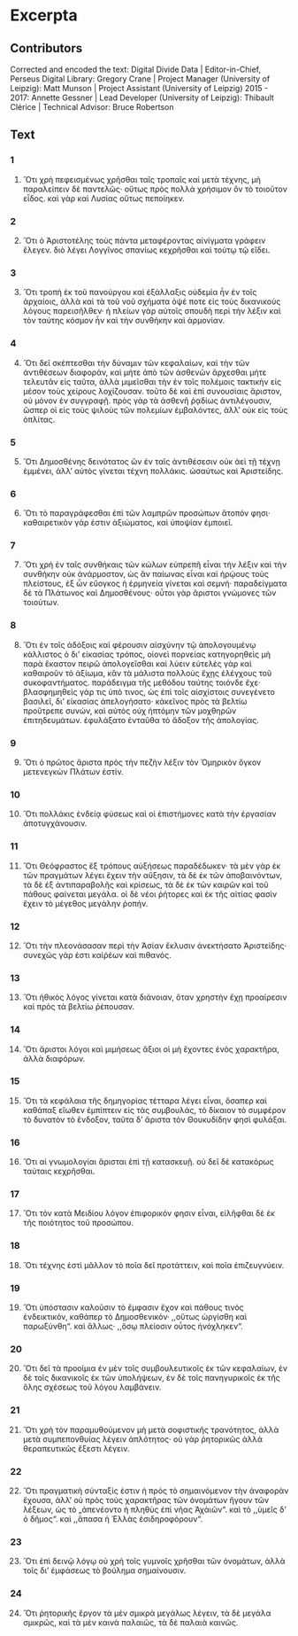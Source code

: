 # Excerpta  

## Contributors  
Corrected and encoded the text: Digital Divide Data | Editor-in-Chief, Perseus Digital Library: Gregory Crane | Project Manager (University of Leipzig): Matt Munson | Project Assistant (University of Leipzig) 2015 - 2017: Annette Gessner | Lead Developer (University of Leipzig): Thibault Clérice | Technical Advisor: Bruce Robertson  

## Text  
### 1  
1. Ὅτι χρὴ πεφεισμένως χρῆσθαι ταῖς τροπαῖς καὶ μετὰ τέχνης, μὴ παραλείπειν δὲ παντελῶς· οὕτως πρὸς πολλὰ χρήσιμον ὂν τὸ τοιοῦτον εἶδος. καὶ γὰρ καὶ Λυσίας οὕτως πεποίηκεν.  
### 2  
2. Ὅτι ὁ Ἀριστοτέλης τοὺς πάντα μεταφέροντας αἰνίγματα γράφειν ἔλεγεν. διὸ λέγει Λογγῖνος σπανίως κεχρῆσθαι καὶ τούτῳ τῷ εἴδει.  
### 3  
3. Ὅτι τροπὴ ἐκ τοῦ πανούργου καὶ ἐξάλλαξις οὐδεμία ἦν ἐν τοῖς ἀρχαίοις, ἀλλὰ καὶ τὰ τοῦ νοῦ σχήματα ὀψέ ποτε εἰς τοὺς δικανικοὺς λόγους παρεισῆλθεν· ἡ πλείων γὰρ αὐτοῖς σπουδὴ περὶ τὴν λέξιν καὶ τὸν ταύτης κόσμον ἦν καὶ τὴν συνθήκην καὶ ἁρμονίαν.  
### 4  
4. Ὅτι δεῖ σκέπτεσθαι τὴν δύναμιν τῶν κεφαλαίων, καὶ τὴν τῶν ἀντιθέσεων διαφοράν, καὶ μήτε ἀπὸ τῶν ἀσθενῶν ἄρχεσθαι μήτε τελευτᾶν εἰς ταῦτα, ἀλλὰ μιμεῖσθαι τὴν ἐν τοῖς πολέμοις τακτικὴν εἰς μέσον τοὺς χείρους λοχίζουσαν. τοῦτο δὲ καὶ ἐπὶ συνουσίαις ἄριστον, οὐ μόνον ἐν συγγραφῇ. πρὸς γὰρ τὰ ἀσθενῆ ῥᾳδίως ἀντιλέγουσιν, ὥσπερ οἱ εἰς τοὺς ψιλοὺς τῶν πολεμίων ἐμβαλόντες, ἀλλʼ οὐκ εἰς τοὺς ὁπλίτας.  
### 5  
5. Ὅτι Δημοσθένης δεινότατος ὢν ἐν ταῖς ἀντιθέσεσιν οὐκ ἀεὶ τῇ τέχνῃ ἐμμένει, ἀλλʼ αὐτὸς γίνεται τέχνη πολλάκις. ὡσαύτως καὶ Ἀριστείδης.  
### 6  
6. Ὅτι τὸ παραγράφεσθαι ἐπὶ τῶν λαμπρῶν προσώπων ἄτοπόν φησι· καθαιρετικὸν γάρ ἐστιν ἀξιώματος, καὶ ὑποψίαν ἐμποιεῖ.  
### 7  
7. Ὅτι χρὴ ἐν ταῖς συνθήκαις τῶν κώλων εὐπρεπῆ εἶναι τὴν λέξιν καὶ τὴν συνθήκην οὐκ ἀνάρμοστον, ὡς ἂν παίωνας εἶναι καὶ ἡρῴους τοὺς πλείστους, ἐξ ὧν εὔογκος ἡ ἑρμηνεία γίνεται καὶ σεμνή· παραδείγματα δὲ τὰ Πλάτωνος καὶ Δημοσθένους· οὗτοι γὰρ ἄριστοι γνώμονες τῶν τοιούτων.  
### 8  
8. Ὅτι ἐν τοῖς ἀδόξοις καὶ φέρουσιν αἰσχύνην τῷ ἀπολογουμένῳ κάλλιστος ὁ διʼ εἰκασίας τρόπος, οἱονεὶ πορνείας κατηγορηθεὶς μὴ παρὰ ἕκαστον πειρῶ ἀπολογεῖσθαι καὶ λύειν εὐτελὲς γὰρ καὶ καθαιροῦν τὸ ἀξίωμα, κἂν τὰ μάλιστα πολλοὺς ἔχῃς ἐλέγχους τοῦ συκοφαντήματος. παράδειγμα τῆς μεθόδου ταύτης τοιόνδε ἔχε· βλασφημηθεὶς γάρ τις ὑπό τινος, ὡς ἐπὶ τοῖς αἰσχίστοις συνεγένετο βασιλεῖ, διʼ εἰκασίας ἀπελογήσατο· κἀκεῖνος πρὸς τὰ βελτίω προὔτρεπε συνών, καὶ αὐτὸς οὐχ ἡπτόμην τῶν μοχθηρῶν ἐπιτηδευμάτων. ἐφυλάξατο ἐνταῦθα τὸ ἄδοξον τῆς ἀπολογίας.  
### 9  
9. Ὅτι ὁ πρῶτος ἄριστα πρὸς τὴν πεζὴν λέξιν τὸν Ὁμηρικὸν ὄγκον μετενεγκὼν Πλάτων ἐστίν.  
### 10  
10. Ὅτι πολλάκις ἐνδείᾳ φύσεως καὶ οἱ ἐπιστήμονες κατὰ τὴν ἐργασίαν ἀποτυγχάνουσιν.  
### 11  
11. Ὅτι Θεόφραστος ἓξ τρόπους αὐξήσεως παραδέδωκεν· τὰ μὲν γὰρ ἐκ τῶν πραγμάτων λέγει ἔχειν τὴν αὔξησιν, τὰ δὲ ἐκ τῶν ἀποβαινόντων, τὰ δὲ ἐξ ἀντιπαραβολῆς καὶ κρίσεως, τὰ δὲ ἐκ τῶν καιρῶν καὶ τοῦ πάθους φαίνεται μεγάλα. οἱ δὲ νέοι ῥήτορες καὶ ἐκ τῆς αἰτίας φασὶν ἔχειν τὸ μέγεθος μεγάλην ῥοπήν.  
### 12  
12. Ὅτι τὴν πλεονάσασαν περὶ τὴν Ἀσίαν ἔκλυσιν ἀνεκτήσατο Ἀριστείδης· συνεχῶς γάρ ἐστι καὶῥέων καὶ πιθανός.  
### 13  
13. Ὅτι ἠθικὸς λόγος γίνεται κατὰ διάνοιαν, ὅταν χρηστὴν ἔχῃ προαίρεσιν καὶ πρὸς τὰ βελτίω ῥέπουσαν.  
### 14  
14. Ὅτι ἄριστοι λόγοι καὶ μιμήσεως ἄξιοι οἱ μὴ ἔχοντες ἐνὸς χαρακτῆρα, ἀλλὰ διαφόρων.  
### 15  
15. Ὅτι τὰ κεφάλαια τῆς δημηγορίας τέτταρα λέγει εἶναι, ὅσαπερ καὶ καθάπαξ εἴωθεν ἐμπίπτειν εἰς τὰς συμβουλάς, τὸ δίκαιον τὸ συμφέρον τὸ δυνατὸν τὸ ἔνδοξον, ταῦτα δʼ ἄριστα τὸν Θουκυδίδην φησὶ φυλάξαι.  
### 16  
16. Ὅτι αἱ γνωμολογίαι ἄρισται ἐπὶ τῇ κατασκευῇ. οὐ δεῖ δὲ κατακόρως ταύταις κεχρῆσθαι.  
### 17  
17. Ὅτι τὸν κατὰ Μειδίου λόγον ἐπιφορικόν φησιν εἶναι, εἰλῆφθαι δὲ ἑκ τῆς ποιότητος τοῦ προσώπου.  
### 18  
18. Ὅτι τέχνης ἐστὶ μᾶλλον τὸ ποῖα δεῖ προτάττειν, καὶ ποῖα ἐπιζευγνύειν.  
### 19  
19. Ὅτι ὑπόστασιν καλοῦσιν τὸ ἔμφασιν ἔχον καὶ πάθους τινὸς ἐνδεικτικόν, καθάπερ τὸ Δημοσθενικόν· ,,οὕτως ὠργίσθη καὶ παρωξύνθη“. καὶ ἄλλως· ,,ὅσῳ πλείοσιν οὗτος ἠνόχληκεν“.  
### 20  
20. Ὅτι δεῖ τὰ προοίμια ἐν μὲν τοῖς συμβουλευτικοῖς ἑκ τῶν κεφαλαίων, ἐν δὲ τοῖς δικανικοῖς ἑκ τῶν ὑπολήψεων, ἐν δὲ τοῖς πανηγυρικοῖς ἐκ τῆς ὅλης σχέσεως τοῦ λόγου λαμβάνειν.  
### 21  
21. Ὅτι χρὴ τὸν παραμυθούμενον μὴ μετὰ σοφιστικῆς τρανότητος, ἀλλὰ μετὰ συμπεπονθυίας λέγειν ἁπλότητος· οὐ γὰρ ῥητορικῶς ἀλλὰ θεραπευτικῶς ἔξεστι λέγειν.  
### 22  
22. Ὅτι πραγματικὴ σύνταξίς ἐστιν ἡ πρὸς τὸ σημαινόμενον τὴν ἀναφορὰν ἔχουσα, ἀλλʼ οὐ πρὸς τοὺς χαρακτῆρας τῶν ὀνομάτων ἤγουν τῶν λέξεων, ὡς τὸ „ἀπενέοντο ἡ πληθὺς ἐπὶ νῆας Ἀχὰιῶν“. καὶ τὸ ,,ὑμεῖς δʼ ὁ δῆμος“. καὶ ,,ἅπασα ἡ Ἑλλὰς ἐσιδηροφόρουν“.  
### 23  
23. Ὅτι ἐπὶ δεινῷ λόγῳ οὐ χρὴ τοῖς γυμνοῖς χρῆσθαι τῶν ὀνομάτων, ἀλλὰ τοῖς διʼ ἐμφάσεως τὸ βούλημα σημαίνουσιν.  
### 24  
24. Ὅτι ῥητορικῆς ἔργον τὰ μὲν σμικρὰ μεγάλως λέγειν, τὰ δὲ μεγάλα σμικρῶς, καὶ τὰ μὲν καινὰ παλαιῶς, τὰ δὲ παλαιὰ καινῶς.  
